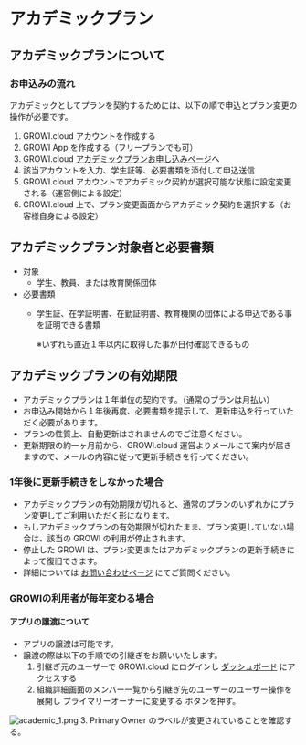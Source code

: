 # アカデミックプラン

## アカデミックプランについて

### お申込みの流れ

アカデミックとしてプランを契約するためには、以下の順で申込とプラン変更の操作が必要です。

1. GROWI.cloud アカウントを作成する
2. GROWI App を作成する（フリープランでも可）
3. GROWI.cloud [アカデミックプランお申し込みページ](https://growicloud.atlassian.net/servicedesk/customer/portal/1)へ
4. 該当アカウントを入力、学生証等、必要書類を添付して申込送信
6. GROWI.cloud アカウントでアカデミック契約が選択可能な状態に設定変更される（運営側による設定）
7. GROWI.cloud 上で、プラン変更画面からアカデミック契約を選択する（お客様自身による設定）

## アカデミックプラン対象者と必要書類

- 対象
  - 学生、教員、または教育関係団体
- 必要書類
  - 学生証、在学証明書、在勤証明書、教育機関の団体による申込である事を証明できる書類

      ※いずれも直近１年以内に取得した事が日付確認できるもの

## アカデミックプランの有効期限

- アカデミックプランは１年単位の契約です。（通常のプランは月払い）
- お申込み開始から１年後再度、必要書類を提示して、更新申込を行っていただく必要があります。
- プランの性質上、自動更新はされませんのでご注意ください。
- 更新期限の約一ヶ月前から、GROWI.cloud 運営よりメールにて案内が届きますので、メールの内容に従って更新手続きを行ってください。

### 1年後に更新手続きをしなかった場合

- アカデミックプランの有効期限が切れると、通常のプランのいずれかにプラン変更してご利用いただく形になります。
- もしアカデミックプランの有効期限が切れたまま、プラン変更していない場合は、該当の GROWI の利用が停止されます。
- 停止した GROWI は、プラン変更またはアカデミックプランの更新手続きによって復旧できます。
- 詳細については [お問い合わせページ](https://growicloud.atlassian.net/servicedesk/customer/portal/1) にてご質問ください。


### GROWIの利用者が毎年変わる場合

#### アプリの譲渡について

- アプリの譲渡は可能です。
- 譲渡の際は以下の手順での引継ぎをお願いいたします。
    <!-- textlint-disableweseek/no-doubled-joshi -->
    1. 引継ぎ元のユーザーで GROWI.cloud にログインし [ダッシュボード](https://growi.cloud/my) にアクセスする
    <!-- textlint-enable weseek/no-doubled-joshi -->
    2. 組織詳細画面のメンバー一覧から引継ぎ先のユーザーのユーザー操作を展開し プライマリーオーナーに変更する ボタンを押す。  

<img :src="$withBase('/assets/images/ja/academic_1.png')" alt="academic_1.png">
    3. Primary Owner のラベルが変更されていることを確認する。
